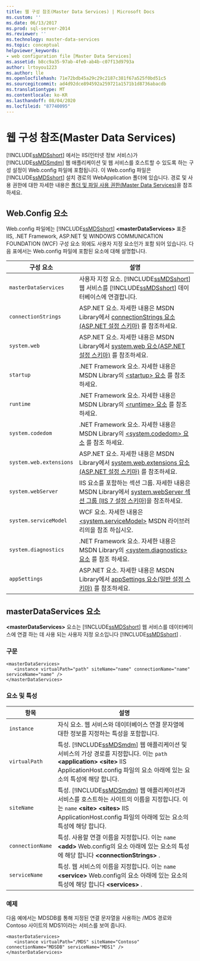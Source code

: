 ```yaml
---
title: 웹 구성 참조(Master Data Services) | Microsoft Docs
ms.custom: ''
ms.date: 06/13/2017
ms.prod: sql-server-2014
ms.reviewer: ''
ms.technology: master-data-services
ms.topic: conceptual
helpviewer_keywords:
- web configuration file [Master Data Services]
ms.assetid: b8cc9a35-97ab-4fe0-ab4b-c07f13d9793a
author: lrtoyou1223
ms.author: lle
ms.openlocfilehash: 71e72bdb45a29c29c2187c381f67a525f0bd51c5
ms.sourcegitcommit: ad4d92dce894592a259721a1571b1d8736abacdb
ms.translationtype: MT
ms.contentlocale: ko-KR
ms.lasthandoff: 08/04/2020
ms.locfileid: "87740095"
---
```

# <a name="web-configuration-reference-master-data-services"></a>웹 구성 참조(Master Data Services)
  [!INCLUDE[ssMDSshort](../includes/ssmdsshort-md.md)] 에서는 IIS(인터넷 정보 서비스)가 [!INCLUDE[ssMDSmdm](../includes/ssmdsmdm-md.md)] 웹 애플리케이션 및 웹 서비스를 호스트할 수 있도록 하는 구성 설정이 Web.config 파일에 포함됩니다. 이 Web.config 파일은 [!INCLUDE[ssMDSshort](../includes/ssmdsshort-md.md)] 설치 경로의 WebApplication 폴더에 있습니다. 경로 및 사용 권한에 대한 자세한 내용은 [폴더 및 파일 사용 권한&#40;Master Data Services&#41;](folder-and-file-permissions-master-data-services.md)을 참조하세요.  
  
## <a name="webconfig-elements"></a>Web.Config 요소  
 Web.config 파일에는 [!INCLUDE[ssMDSshort](../includes/ssmdsshort-md.md)] **\<masterDataServices>** 표준 IIS, .NET Framework, ASP.NET 및 WINDOWS COMMUNICATION FOUNDATION (WCF) 구성 요소 외에도 사용자 지정 요소인가 포함 되어 있습니다. 다음 표에서는 Web.config 파일에 포함된 요소에 대해 설명합니다.  
  
|구성 요소|설명|  
|---------------------------|-----------------|  
|`masterDataServices`|사용자 지정 요소. [!INCLUDE[ssMDSshort](../includes/ssmdsshort-md.md)] 웹 서비스를 [!INCLUDE[ssMDSshort](../includes/ssmdsshort-md.md)] 데이터베이스에 연결합니다.|  
|`connectionStrings`|ASP.NET 요소. 자세한 내용은 MSDN Library에서 [connectionStrings 요소(ASP.NET 설정 스키마)](https://go.microsoft.com/fwlink/?LinkId=178347) 를 참조하세요.|  
|`system.web`|ASP.NET 요소. 자세한 내용은 MSDN Library에서 [system.web 요소(ASP.NET 설정 스키마)](https://go.microsoft.com/fwlink/?LinkId=178348) 를 참조하세요.|  
|`startup`|.NET Framework 요소. 자세한 내용은 MSDN Library의 [ \<startup> 요소](https://go.microsoft.com/fwlink/?LinkId=178349) 를 참조 하세요.|  
|`runtime`|.NET Framework 요소. 자세한 내용은 MSDN Library의 [ \<runtime> 요소](https://go.microsoft.com/fwlink/?LinkId=178350) 를 참조 하세요.|  
|`system.codedom`|.NET Framework 요소. 자세한 내용은 MSDN Library의 [ \<system.codedom> 요소](https://go.microsoft.com/fwlink/?LinkId=178351) 를 참조 하세요.|  
|`system.web.extensions`|ASP.NET 요소. 자세한 내용은 MSDN Library에서 [system.web.extensions 요소(ASP.NET 설정 스키마)](https://go.microsoft.com/fwlink/?LinkId=178352) 를 참조하세요.|  
|`system.webServer`|IIS 요소를 포함하는 섹션 그룹. 자세한 내용은 MSDN Library에서 [system.webServer 섹션 그룹 \[IIS 7 설정 스키마\]](https://go.microsoft.com/fwlink/?LinkId=178353)을 참조하세요.|  
|`system.serviceModel`|WCF 요소. 자세한 내용은 [\<system.serviceModel>](https://go.microsoft.com/fwlink/?LinkId=178354) MSDN 라이브러리의을 참조 하십시오.|  
|`system.diagnostics`|.NET Framework 요소. 자세한 내용은 MSDN Library의 [ \<system.diagnostics> 요소](https://go.microsoft.com/fwlink/?LinkId=178355) 를 참조 하세요.|  
|`appSettings`|ASP.NET 요소. 자세한 내용은 MSDN Library에서 [appSettings 요소(일반 설정 스키마)](https://go.microsoft.com/fwlink/?LinkId=178356) 를 참조하세요.|  
  
## <a name="masterdataservices-element"></a>masterDataServices 요소  
 **\<masterDataServices>** 요소는 [!INCLUDE[ssMDSshort](../includes/ssmdsshort-md.md)] 웹 서비스를 데이터베이스에 연결 하는 데 사용 되는 사용자 지정 요소입니다 [!INCLUDE[ssMDSshort](../includes/ssmdsshort-md.md)] .  
  
### <a name="syntax"></a>구문  
  
```  
<masterDataServices>  
   <instance virtualPath="path" siteName="name" connectionName="name" serviceName="name" />  
</masterDataServices>  
```  
  
### <a name="elements-and-attributes"></a>요소 및 특성  
  
|항목|설명|  
|----------|-----------------|  
|`instance`|자식 요소. 웹 서비스와 데이터베이스 연결 문자열에 대한 정보를 지정하는 특성을 포함합니다.|  
|`virtualPath`|특성. [!INCLUDE[ssMDSmdm](../includes/ssmdsmdm-md.md)] 웹 애플리케이션 및 서비스의 가상 경로를 지정합니다. 이는 `path` **\<application>** **\<site>** IIS ApplicationHost.config 파일의 요소 아래에 있는 요소의 특성에 해당 합니다.|  
|`siteName`|특성. [!INCLUDE[ssMDSmdm](../includes/ssmdsmdm-md.md)] 웹 애플리케이션과 서비스를 호스트하는 사이트의 이름을 지정합니다. 이는 `name` **\<site>** **\<sites>** IIS ApplicationHost.config 파일의 아래에 있는 요소의 특성에 해당 합니다.|  
|`connectionName`|특성. 사용할 연결 이름을 지정합니다. 이는 `name` **\<add>** Web.config의 요소 아래에 있는 요소의 특성에 해당 합니다 **\<connectionStrings>** .|  
|`serviceName`|특성. 웹 서비스의 이름을 지정합니다. 이는 `name` **\<service>** Web.config의 요소 아래에 있는 요소의 특성에 해당 합니다 **\<services>** .|  
  
### <a name="example"></a>예제  
 다음 예에서는 MDSDB를 통해 지정된 연결 문자열을 사용하는 /MDS 경로와 Contoso 사이트의 MDS1이라는 서비스를 보여 줍니다.  
  
```  
<masterDataServices>  
   <instance virtualPath="/MDS" siteName="Contoso" connectionName="MDSDB" serviceName="MDS1" />  
</masterDataServices>  
```  
  
  
